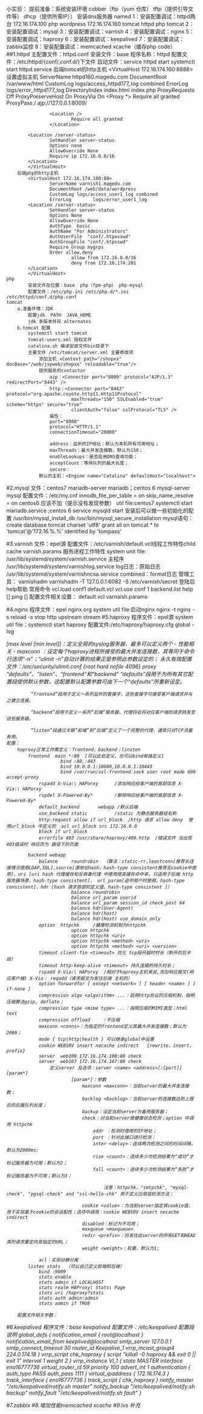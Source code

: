 小实验：
	提前准备：系统安装环境 cobber（ftp（yum 仓库） tftp（提供引导文件等） dhcp（提供所需IP）） 安装dns服务器 named
	1：安装配置调试：httpd两台 172.16.174.100 php wordpress 172.16.174.160 tomcat
			httpd php tomcat
	2：安装配置调试：mysql
	3：安装配置调试：varnish
	4：安装配置调试：nginx
	5：安装配置调试：haproxy
	6：安装配置调试：keepalived
	7：安装配置调试：zabbix监控
	8：安装配置调试：memcached xcache（缓存php code）
##1.httpd
	主配置文件：httpd.conf
	安装文件：base
	程序名称：httpd
	配置文件：/etc/httpd/{conf/,conf.d/}下文件
	启动文件：service  httpd start systemctl start httpd.service
		后端tomcat的http主机
			<VirtualHost 172.16.174.160:8888> 	设置虚拟主机
			        ServerName  httpd160.magedu.com
			        DocumentRoot /var/www/html
			        CustomLog  logs/access_httpd177_log combined
			        ErrorLog logs/error_httpd177_log
			        DirectoryIndex index.html index.php
			        ProxyRequests  Off
			        ProxyPreserveHost On
			        ProxyVia On
			        <Proxy *>
			                Require all granted
			        </Proxy>
			        ProxyPass / ajp://127.0.0.1:8009/

			        <Location />
			                Require all granted
			        </Location>

			<Location /server-status>
			        SetHandler server-status
			        Options none
			        AllowOverride None
			        Require ip 172.16.0.0/16
			</Location>
			</VirtualHost>
		后端php的http主机
			<VirtualHost 172.16.174.100:80>
                    ServerName varnish1.magedu.com
                    DocumentRoot /web/data/wordpress
                    CustomLog logs/access_user1_log combined
                    ErrorLog        logs/error_user1_log
            <Location /server-status>
                    SetHandler server-status
                    Options None
                    AllowOverride None
                    AuthType  basic
                    AuthName "For Administrators"
                    AuthUserFile  "conf/.htpasswd"
                    AuthGroupFile "conf/.htpsswd"
                    Require Group mygrps
                    Order allow,deny
                            allow from 172.16.0.0/16
                            deny from 172.16.174.201
            </Location>
            </VirtualHost>
	php
			安装文件及位置：base  php（fpm-php） php-mysql
			配置文件：/etc/php.ini /etc/php.d/*.ini  /etc/httpd/conf.d/php.conf
	tomcat
		a.准备环境：JDK
			配置jdk  PATH  JAVA_HOME
			jdk 多版本并存 alternates
		b.tomcat 配置
			systemctl start tomcat
			tomcat-users.xml 授权文件
			catalina.sh 编译安装文件bin目录下
			主要文件 /etc/tomcat/server.xml 主要修改项
				添加主机 <Context path="/shopxx" docBase="/web/jspweb/shopxx" reloadable="true"/>
				提供服务的contactor
					aip：<Connector port="8009" protocol="AJP/1.3" redirectPort="8443" />
					http：<Connector port="8443" protocol="org.apache.coyote.http11.Http11Protocol"
	    					maxThreads="150" SSLEnabled="true" scheme="https" secure="true"
	               			clientAuth="false" sslProtocol="TLS" />
					属性：
					port="8080"
					protocol="HTTP/1.1"
					connectionTimeout="20000"

					address：监听的IP地址；默认为本机所有可用地址；
					maxThreads：最大并发连接数，默认为150；
					enableLookups：是否启用DNS查询功能；
					acceptCount：等待队列的最大长度；
					secure：
				默认的主机：<Engine name="Catalina" defaultHost="localhost">

#2.mysql
	文件：centos7 mariadb-server mariadb；centos 6 mysql-server mysql
	配置文件：/etc/my.cnf
			 innodb_file_per_table = on
			 skip_name_resolve = on  centos6 应该不加（提示没有发现参数）
		util file:centos7 systemctl start mariadb.service ;centos 6 service mysqld start
	安装后可以做一些初始化的配置
		/usr/bin/mysql_install_db
		/usr/bin/mysql_secure_installation
	mysql语句：
		create database tomcat charset 'utf8'
		grant all on tomcat.* to 'tomcat'@'172.16.%.%' identified by 'tompass'

#3.varnish
	文件：epel源
	配置文件：/etc/varnish/default.vcl线程工作特性child cache   varnish.params 服务进程工作特性
	system unit file:
		/usr/lib/systemd/system/varnish.service			主程序
		/usr/lib/systemd/system/varnishlog.service		log日志：原始日志
		/usr/lib/systemd/system/varnishncsa.service		combined：format日志
	管理工具：
		varnishadm
		varnishadm -T 127.0.0.1:6082 -S /etc/varnish/secret
			登陆后help帮助
			常用命令
				vcl.load conf1 default.vcl
				vcl.use conf	1
				backend.list
				help [<command>]
				ping [<timestamp>]
	配置文件相关设置：
		default.vcl
		varnaish.params

#4.nginx
	程序文件：epel nginx.org
	system util file:启动nginx nginx -t nginx -s reload -s stop
	http upstream
	stream
#5.haproxy
	程序文件：epel源
	system util file：systemctl start haproxy
	配置文件:/etc/haproxy/haproxy.cfg
		global
			- log  <address> <facility> [max level [min level]]：定义全局的syslog服务器，最多可以定义两个
			-
		性能相关
			- maxconn <number>：设定每个haproxy进程所接受的最大并发连接数，其等同于命令行选项“-n”；“ulimit -n”自动计算的结果正是参照此参数设定的；
				永久有效配置文件：/etc/security/ulimit.conf {root       hard    nofile           4096}
		proxy  “defaults”、“listen”、“frontend”和“backend”
			“defaults”段用于为所有其它配置段提供默认参数，这配置默认配置参数可由下一个“defaults”所重新设定。

			 “frontend”段用于定义一系列监听的套接字，这些套接字可接受客户端请求并与之建立连接。

			 “backend”段用于定义一系列“后端”服务器，代理将会将对应客户端的请求转发至这些服务器。

			 “listen”段通过关联“前端”和“后端”定义了一个完整的代理，通常只对TCP流量有用。
	配置：
		haproxy正常工作需定义：frontend，backend；linsten
			frontend  main *:80  [可以此处定义，也可以bind单独定义]
						bind :80,:443
						bind 10.0.0.1:10080,10.0.0.1:10443
						bind /var/run/ssl-frontend.sock user root mode 600 accept-proxy
			    rspadd X-Via:\ HAPorxy  	/添加响应给客户端的首部信息 X-Via:\ HAPorxy
				rspdel X-Powered-By*    	/删除响应给客户端的首部信息 X-Powered-By*
			    default_backend       webapp /默认后端
				use_backend static 			/static 为静态服务器组名称
				http-request allow if url_block  /http 请求 allow deny  使用url_block 中定义的  acl url_block src 172.16.0.0
				block if url_block
				errorfile 403 /usr/share/haproxy/400.http  /错误文件 当出现 403错误时 响应页为 路径下的页面

			backend webapp
			    balance     roundrobin	（算法：static-rr,leastconn[推荐长连接情况使用LDAP,SQL],source[源地址hash，hash-type consistent推荐无cookie中使用]，uri [uri hash 代理缓存和反病毒代理 中使用提高缓存命中率，只适用于后端 http服务器场景，hash-type consistent]， url_param[追中用户时使用，hash-type consistent]，hdr [hash 请求首部的定义值，hash-type consistent ]）
							balance roundrobin
							balance url_param userid
							balance url_param session_id check_post 64
							balance hdr(User-Agent)
							balance hdr(host)
							balance hdr(Host) use_domain_only
				option  httpchk		/健康检测机制为httpchk
							option httpchk
							option httpchk <uri>
							option httpchk <method> <uri>
							option httpchk <method> <uri> <version>
				timeout client-fin <timeout> 优化 tcp段开超时时长（断开的后半段）
				timeout http-keep-alive <timeout> 持久连接的持久时长；
				rspadd X-Via:\ HAPorxy 	/相对于haproxy主机来说,添加响应报文(响应客户端) X-Via： reqadd（请求报文为发往后端 主机的）
				option forwardfor [ except <network> ] [ header <name> ] [ if-none ]
				compression algo <algorithm> ...：启用http协议的压缩机制，指明压缩算法gzip, deflate；
				compression type <mime type> ...：指明压缩的MIMI类型；html text
				compression offload		:不压缩
				maxconn <conns>：为指定的frontend定义其最大并发连接数；默认为2000；
				mode { tcp|http|health } 可以继承global中设置
			    cookie WEBSRV insert nocache indirect	{rewrite，insert，prefix}
			    server  web100 172.16.174.100:80 check
			    server  web167 172.16.174.167:80 check
					定义server 及选项：server <name> <address>[:[port]] [param*]
							[param*]：参数
								maxconn <maxconn>：当前server的最大并发连接数；
								backlog <backlog>：当前server的连接数达到上限后的后援队列长度；
								backup：设定当前server为备用服务器；
								check：对当前server做健康状态检测；option 中调用 httpchk
									addr ：检测时使用的IP地址；
									port ：针对此端口进行检测；
									inter <delay>：连续两次检测之间的时间间隔，默认为2000ms;
									rise <count>：连续多少次检测结果为“成功”才标记服务器为可用；默认为2；
									fall <count>：连续多少次检测结果为“失败”才标记服务器为不可用；默认为3；

										注意：httpchk，"smtpchk", "mysql-check", "pgsql-check" and "ssl-hello-chk" 用于定义应用层检测方法；

								cookie <value>：为当前server指定其cookie值，用于实现基于cookie的会话黏性；选项中调用：cookie WEBSRV insert nocache indirect
								disabled：标记为不可用；
								maxqueue <maxqueue>
								redir <prefix>：将发往此server的所有GET和HEAD类的请求重定向至指定的URL；
								weight <weight>：权重，默认为1;

				acl：实现动静分离
			listen stats  （可以自己定义前端和后端）
		        bind :9009
		        stats enable
		        stats admin if LOCALHOST
		        stats realm HAProxy\ Stats\ Page
		        stats uri /haproxy?stats
		        stats auth admin:admin
		        stats admin if TRUE

		配置文件相关参数：


#6.keepalived
	程序文件：base  keepalived
	配置文件：/etc/keepalived
		配置段说明
global_defs {
                   notification_email {
                        root@localhost
                   }
                   notification_email_from keeplived@localhost
                   smtp_server 127.0.0.1
                   smtp_connect_timeout 30
                   router_id Keepalive_1
                  vrrp_mcast_group4 224.0.174.18
                }
                vrrp_script chk_haproxy {
                        script "killall -0 haproxy && exit 0 || exit 1"
                        interval 1
                        weight 2
                }
                vrrp_instance VI_1 {
                    state MASTER
                    interface eno16777736
                    virtual_router_id 59
                    priority 100
                    advert_int 1
                    authentication {
                        auth_type PASS
                        auth_pass 1111
                        }
                    virtual_ipaddress {
                        172.16.174.3
                        }
                    track_interface {
                        eno16777736
                        }
 					track_script {
                        chk_haproxy
                        }
                notify_master "/etc/keepalived/notify.sh master"
                notify_backup "/etc/keepalived/notify.sh backup"
                notify_fault "/etc/keepalived/notify.sh fault"
                }


#7.zabbix
#8.增加性能memcached xcache
#9.lvs 补充